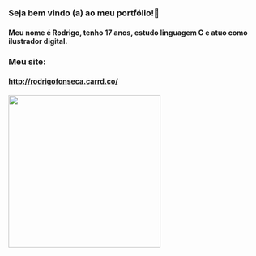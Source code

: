 ### Seja bem vindo (a) ao meu portfólio!👋

#### Meu nome é Rodrigo, tenho 17 anos, estudo linguagem C e atuo como ilustrador digital.

### Meu site:
#### http://rodrigofonseca.carrd.co/

<img src="blob:chrome-untrusted://media-app/c7cbc54a-391b-4396-8f81-9de17c3cd375" width="300px">


<!--
**Tylapias/Tylapias** is a ✨ _special_ ✨ repository because its `README.md` (this file) appears on your GitHub profile.

Here are some ideas to get you started:

- 🔭 I’m currently working on ...
- 🌱 I’m currently learning ...
- 👯 I’m looking to collaborate on ...
- 🤔 I’m looking for help with ...
- 💬 Ask me about ...
- 📫 How to reach me: ...
- 😄 Pronouns: ...
- ⚡ Fun fact: ...
-->
